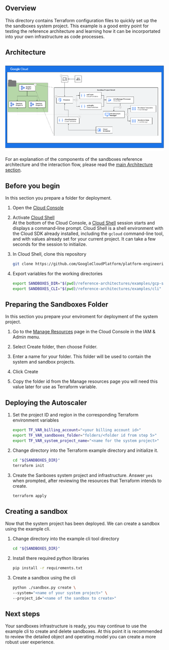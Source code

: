 ## Overview

This directory contains Terraform configuration files to quickly set up the
the sandboxes system project. This example is a good entry point for testing the reference architecture and learning how it can be incorportated into your own infrastructure as code processes.

## Architecture

![architecture-per-project](../../resources/high-level-arch.png)

For an explanation of the components of the sandboxes reference architecture and the interaction flow, please read the [main Architecture section](../README.md#architecture).

## Before you begin

In this section you prepare a folder for deployment.

1.  Open the [Cloud Console][cloud-console]
2.  Activate [Cloud Shell][cloud-shell] \
    At the bottom of the Cloud Console, a
    <a href='https://cloud.google.com/shell/docs/features'>Cloud Shell</a>
    session starts and displays a command-line prompt. Cloud Shell is a shell
    environment with the Cloud SDK already installed, including the
    <code>gcloud</code> command-line tool, and with values already set for your
    current project. It can take a few seconds for the session to initialize.

3.  In Cloud Shell, clone this repository

    ```sh
    git clone https://github.com/GoogleCloudPlatform/platform-engineering.git
    ```

4.  Export variables for the working directories

    ```sh
    export SANDBOXES_DIR="$(pwd)/reference-architectures/examples/gcp-sandboxes"
    export SANDBOXES_CLI="$(pwd)/reference-architectures/examples/cli"
    ```

## Preparing the Sandboxes Folder

In this section you prepare your enviroment for deployment of the system project.

1.  Go to the [Manage Resources][manage-resources] page in the Cloud Console in the IAM & Admin menu.

2.  Select Create folder, then choose Folder.

3.  Enter a name for your folder. This folder will be used to contain the system and sandbox projects.

4.  Click Create

5.  Copy the folder id from the Manage resources page you will need this value later for use as Terraform variable.

## Deploying the Autoscaler

1.  Set the project ID and region in the corresponding Terraform
    environment variables

    ```sh
    export TF_VAR_billing_account="<your billing account id>"
    export TF_VAR_sandboxes_folder="folders/<folder id from step 5>"
    export TF_VAR_system_project_name="<name for the system project>"
    ```

4.  Change directory into the Terraform example directory and initialize it.

    ```sh
    cd "${SANDBOXES_DIR}"
    terraform init
    ```

6.  Create the Sanboxes system project and  infrastructure. Answer `yes` when prompted,
    after reviewing the resources that Terraform intends to create.

    ```sh
    terraform apply
    ```

## Creating a sandbox

Now that the system project has been deployed. We can create a sandbox using the example cli.

1.  Change directory into the example cli tool directory

    ```sh
    cd "${SANDBOXES_DIR}"
    ```

2.  Install there required python libraries

    ```sh
    pip install -r requirements.txt
    ```

3.  Create a sandbox using the cli

    ```sh
    python ./sandbox.py create \
    --system="<name of your system project>" \
    --project_id="<name of the sandbox to create>"
    ```

## Next steps

Your sandboxes infrastructure is ready, you may continue to use the example cli to create and delete sandboxes. At this point it is recommended to review the detailed object and operating model you can create a more robust user experience.

<!-- LINKS: https://www.markdownguide.org/basic-syntax/#reference-style-links -->

[cloud-console]: https://console.cloud.google.com
[cloud-shell]: https://console.cloud.google.com/?cloudshell=true
[manage-resources]: https://console.cloud.google.com/cloud-resource-manage
